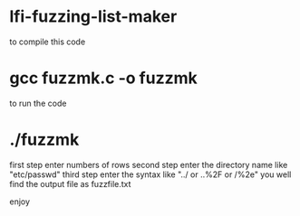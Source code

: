 # lfi-fuzzing-list-maker


to compile this code
# gcc fuzzmk.c -o fuzzmk

to run the code 
# ./fuzzmk
first step enter numbers of rows
second step enter the directory  name like "etc/passwd"
third step enter the syntax like "../ or ..%2F or /%2e"
you well find the output file as fuzzfile.txt

enjoy
